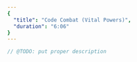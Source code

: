 ```yaml
---
{
  "title": "Code Combat (Vital Powers)",
  "duration": "6:06"
}
---
```


```js
// @TODO: put proper description
```
